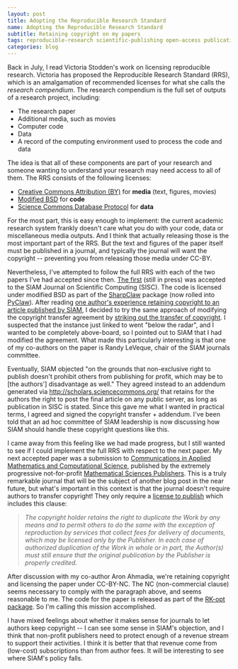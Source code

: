 ```yaml
---
layout: post
title: Adopting the Reproducible Research Standard
name: Adopting the Reproducible Research Standard
subtitle: Retaining copyright on my papers
tags: reproducible-research scientific-publishing open-access publications
categories: blog
---
```



Back in July, I read Victoria Stodden's work on licensing reproducible
research.  Victoria has proposed the Reproducible Research Standard (RRS),
which is an amalgamation of recommended licenses for what she calls the
*research compendium*.  The research compendium is the full set of outputs of a
research project, including:

 - The research paper
 - Additional media, such as movies
 - Computer code
 - Data
 - A record of the computing environment used to process the code and data
 
The idea is that all of these components are part of your research and someone
wanting to understand your research may need access to all of them.  The RRS
consists of the following licenses:

 - [Creative Commons Attribution (BY)](http://creativecommons.org/licenses/by/3.0/) for **media** (text, figures, movies)
 - [Modified BSD](http://en.wikipedia.org/wiki/BSD_licenses%233-clause_license_.28.22New_BSD_License.22_or_.22Modified_BSD_License.22.29) for **code**
 - [Science Commons Database Protocol](http://sciencecommons.org/resources/faq/database-protocol) for **data**
 
 For the most part, this is easy enough to implement: the current academic
 research system frankly doesn't care what you do with your code, data or
 miscellaneous media outputs.  And I think that actually releasing those is
 the most important part of the RRS.
 But the text and figures of the paper itself
 must be published in a journal, and typically the journal will want the
 copyright -- preventing you from releasing those media under CC-BY.
 
Nevertheless, I've attempted to follow the full RRS with each of the two papers
I've had accepted since then.  [The first](http://arxiv.org/abs/1111.3499)
(still in press) was accepted to the SIAM Journal on Scientific Computing
(SISC).  The code is licensed under modified BSD as part of the
[SharpClaw](https://github.com/clawpack/sharpclaw) package (now rolled into
[PyClaw](https://github.com/clawpack/pyclaw)). After reading [one author's
experience retaining copyright to an article published by
SIAM](http://adamdsmith.wordpress.com/2009/07/07/copyright-copywrong/), I
decided to try the same approach of modifying the copyright transfer agreement
by [striking out the transfer of
copyright](http://adamdsmith.wordpress.com/2009/07/07/copyright-copywrong/#jp-carousel-138).
I suspected that the instance just linked to went "below the radar", and I
wanted to be completely above-board, so I pointed out to SIAM that I had
modified the agreement.  What made this particularly interesting is that one of
my co-authors on the paper is Randy LeVeque, chair of the SIAM journals
committee.
 
Eventually, SIAM objected  "on the grounds that non-exclusive right to publish
doesn't prohibit
others from publishing for profit, which may be to [the authors'] disadvantage as
well."  They agreed instead to an addendum generated via
http://scholars.sciencecommons.org/ that retains for the authors the right to
post the final article on any public server, as long as publication in SISC is
stated.  Since this gave me what I wanted in practical terms, I agreed and
signed the copyright transfer + addendum.  I've been told that an ad hoc
committee of SIAM leadership is now discussing how SIAM should handle these
copyright questions like this.
 
I came away from this feeling like we had made progress, but I still wanted to
see if I could implement the full RRS with respect to the next paper.  My next
accepted paper was a submission to [Communications in Applied Mathematics and
Computational Science](msp.org/camcos/), published by the extremely progressive
not-for-profit [Math­em­at­ic­al Sci­ences
Pub­lish­ers](http://msp.org/about/).  This is a truly remarkable journal that
will be the subject of another blog post in the near future, but what's
important in this context is that the journal doesn't require authors to
transfer copyright!  They only require a [license to
publish](http://msp.berkeley.edu/editorial/uploads/camcos/accepted/120712-Ketcheson/copyright.pdf)
which includes this clause:

>*The copyright holder retains the right to duplicate the Work by any means and to permit others to do the same with the exception of reproduction by services that collect fees for delivery of documents, which may be licensed only by the Publisher. In each case of authorized duplication of the Work in whole or in part, the Author(s) must still ensure that the original publication by the Publisher is properly credited.*

After discussion with my co-author Aron Ahmadia, we're retaining copyright and
licensing the paper under CC-BY-NC.  The NC (non-commercial clause) seems
necessary to comply with the paragraph above, and seems reasonable to me.  The
code for the paper is released as part of the [RK-opt
package](https://github.com/ketch/RK-opt).  So I'm calling this mission
accomplished.

I have mixed feelings about whether it makes sense for journals to let authors
keep copyright -- I can see some sense in SIAM's objection, and I think that
non-profit publishers need to protect enough of a revenue stream to support
their activities.  I think it is better that that revenue come from (low-cost)
subscriptions than from author fees.  It will be interesting to see where
SIAM's policy falls.
